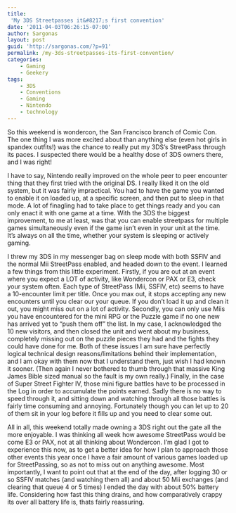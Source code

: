 ```yaml
---
title:
 'My 3DS Streetpasses it&#8217;s first convention'
date: '2011-04-03T06:26:15-07:00'
author: Sargonas
layout: post
guid: 'http://sargonas.com/?p=91'
permalink: /my-3ds-streetpasses-its-first-convention/
categories:
    - Gaming
    - Geekery
tags:
    - 3DS
    - Conventions
    - Gaming
    - Nintendo
    - technology
---
```


So this weekend is wondercon, the San Francisco branch of Comic Con. The one thing I was more excited about than anything else (even hot girls in spandex outfits!) was the chance to really put my 3DS’s StreetPass through its paces. I suspected there would be a healthy dose of 3DS owners there, and I was right!

I have to say, Nintendo really improved on the whole peer to peer encounter thing that they first tried with the original DS. I really liked it on the old system, but it was fairly impractical. You had to have the game you wanted to enable it on loaded up, at a specific screen, and then put to sleep in that mode. A lot of finagling had to take place to get things ready and you can only enact it with one game at a time. With the 3DS the biggest improvement, to me at least, was that you can enable streetpass for multiple games simultaneously even if the game isn’t even in your unit at the time. It’s always on all the time, whether your system is sleeping or actively gaming.

I threw my 3DS in my messenger bag on sleep mode with both SSFIV and the normal Mii StreetPass enabled, and headed down to the event. I learned a few things from this little experiment. Firstly, if you are out at an event where you expect a LOT of activity, like Wondercon or PAX or E3, check your system often. Each type of StreetPass (Mii, SSFIV, etc) seems to have a 10-encounter limit per title. Once you max out, it stops accepting any new encounters until you clear our your queue. If you don’t load it up and clean it out, you might miss out on a lot of activity. Secondly, you can only use Miis you have encountered for the mini RPG or the Puzzle game if no one new has arrived yet to “push them off” the list. In my case, I acknowledged the 10 new visitors, and then closed the unit and went about my business, completely missing out on the puzzle pieces they had and the fights they could have done for me. Both of these issues I am sure have perfectly logical technical design reasons/limitations behind their implementation, and I am okay with them now that I understand them, just wish I had known it sooner. (Then again I never bothered to thumb through that massive King James Bible sized manual so the fault is my own really.) Finally, in the case of Super Street Fighter IV, those mini figure battles have to be processed in the Log in order to accumulate the points earned. Sadly there is no way to speed through it, and sitting down and watching through all those battles is fairly time consuming and annoying. Fortunately though you can let up to 20 of them sit in your log before it fills up and you need to clear some out.

All in all, this weekend totally made owning a 3DS right out the gate all the more enjoyable. I was thinking all week how awesome StreetPass would be come E3 or PAX, not at all thinking about Wondercon. I’m glad I got to experience this now, as to get a better idea for how I plan to approach those other events this year once I have a fair amount of various games loaded up for StreetPassing, so as not to miss out on anything awesome. Most importantly, I want to point out that at the end of the day, after logging 30 or so SSFIV matches (and watching them all) and about 50 Mii exchanges (and clearing that queue 4 or 5 times) I ended the day with about 50% battery life. Considering how fast this thing drains, and how comparatively crappy its over all battery life is, thats fairly reassuring.